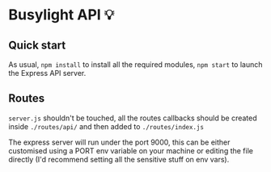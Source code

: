 # Busylight API 💡

## Quick start

As usual, `npm install` to install all the required modules, `npm start` to launch the Express API server.

## Routes

`server.js` shouldn't be touched, all the routes callbacks should be created inside `./routes/api/` and then added to `./routes/index.js`

The express server will run under the port 9000, this can be either customised using a PORT env variable on your machine or editing the file directly (I'd recommend setting all the sensitive stuff on env vars).
